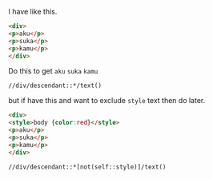 I have like this.
```html
<div>
<p>aku</p>
<p>suka</p>
<p>kamu</p>
</div>
```

Do this to get `aku` `suka` `kamu`

```
//div/descendant::*/text()
```

but if have this and want to exclude `style` text then do later.
```html
<div>
<style>body {color:red}</style>
<p>aku</p>
<p>suka</p>
<p>kamu</p>
</div>
```

```
//div/descendant::*[not(self::style)]/text()
```
